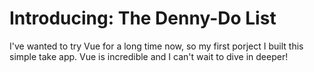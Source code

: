 # Introducing:  The Denny-Do List
I've wanted to try Vue for a long time now, so my first porject I built this simple take app.  Vue is incredible and I can't wait to dive in deeper!
